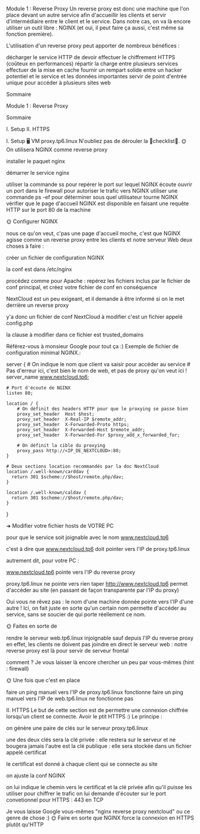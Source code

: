 Module 1 : Reverse Proxy
Un reverse proxy est donc une machine que l'on place devant un autre service afin d'accueillir les clients et servir d'intermédiaire entre le client et le service.
Dans notre cas, on va là encore utiliser un outil libre : NGINX (et oui, il peut faire ça aussi, c'est même sa fonction première).

L'utilisation d'un reverse proxy peut apporter de nombreux bénéfices :

décharger le service HTTP de devoir effectuer le chiffrement HTTPS (coûteux en performances)
répartir la charge entre plusieurs services
effectuer de la mise en cache
fournir un rempart solide entre un hacker potentiel et le service et les données importantes
servir de point d'entrée unique pour accéder à plusieurs sites web


Sommaire


Module 1 : Reverse Proxy

Sommaire


I. Setup
II. HTTPS


I. Setup
🖥️ VM proxy.tp6.linux
N'oubliez pas de dérouler la 📝checklist📝.
🌞 On utilisera NGINX comme reverse proxy

installer le paquet nginx

démarrer le service nginx

utiliser la commande ss pour repérer le port sur lequel NGINX écoute
ouvrir un port dans le firewall pour autoriser le trafic vers NGINX
utiliser une commande ps -ef pour déterminer sous quel utilisateur tourne NGINX
vérifier que le page d'accueil NGINX est disponible en faisant une requête HTTP sur le port 80 de la machine

🌞 Configurer NGINX

nous ce qu'on veut, c'pas une page d'accueil moche, c'est que NGINX agisse comme un reverse proxy entre les clients et notre serveur Web
deux choses à faire :

créer un fichier de configuration NGINX

la conf est dans /etc/nginx

procédez comme pour Apache : repérez les fichiers inclus par le fichier de conf principal, et créez votre fichier de conf en conséquence


NextCloud est un peu exigeant, et il demande à être informé si on le met derrière un reverse proxy

y'a donc un fichier de conf NextCloud à modifier
c'est un fichier appelé config.php

la clause à modifier dans ce fichier est trusted_domains






Référez-vous à monsieur Google pour tout ça :)
Exemple de fichier de configuration minimal NGINX.:

server {
    # On indique le nom que client va saisir pour accéder au service
    # Pas d'erreur ici, c'est bien le nom de web, et pas de proxy qu'on veut ici !
    server_name www.nextcloud.tp6;

    # Port d'écoute de NGINX
    listen 80;

    location / {
        # On définit des headers HTTP pour que le proxying se passe bien
        proxy_set_header  Host $host;
        proxy_set_header  X-Real-IP $remote_addr;
        proxy_set_header  X-Forwarded-Proto https;
        proxy_set_header  X-Forwarded-Host $remote_addr;
        proxy_set_header  X-Forwarded-For $proxy_add_x_forwarded_for;

        # On définit la cible du proxying 
        proxy_pass http://<IP_DE_NEXTCLOUD>:80;
    }

    # Deux sections location recommandés par la doc NextCloud
    location /.well-known/carddav {
      return 301 $scheme://$host/remote.php/dav;
    }

    location /.well-known/caldav {
      return 301 $scheme://$host/remote.php/dav;
    }
}


➜ Modifier votre fichier hosts de VOTRE PC

pour que le service soit joignable avec le nom www.nextcloud.tp6

c'est à dire que www.nextcloud.tp6 doit pointer vers l'IP de proxy.tp6.linux

autrement dit, pour votre PC :


www.nextcloud.tp6 pointe vers l'IP du reverse proxy

proxy.tp6.linux ne pointe vers rien
taper http://www.nextcloud.tp6 permet d'accéder au site (en passant de façon transparente par l'IP du proxy)




Oui vous ne rêvez pas : le nom d'une machine donnée pointe vers l'IP d'une autre ! Ici, on fait juste en sorte qu'un certain nom permette d'accéder au service, sans se soucier de qui porte réellement ce nom.

🌞 Faites en sorte de

rendre le serveur web.tp6.linux injoignable
sauf depuis l'IP du reverse proxy
en effet, les clients ne doivent pas joindre en direct le serveur web : notre reverse proxy est là pour servir de serveur frontal

comment ? Je vous laisser là encore chercher un peu par vous-mêmes (hint : firewall)

🌞 Une fois que c'est en place

faire un ping manuel vers l'IP de proxy.tp6.linux fonctionne
faire un ping manuel vers l'IP de web.tp6.linux ne fonctionne pas



II. HTTPS
Le but de cette section est de permettre une connexion chiffrée lorsqu'un client se connecte. Avoir le ptit HTTPS :)
Le principe :

on génère une paire de clés sur le serveur proxy.tp6.linux

une des deux clés sera la clé privée : elle restera sur le serveur et ne bougera jamais
l'autre est la clé publique : elle sera stockée dans un fichier appelé certificat

le certificat est donné à chaque client qui se connecte au site




on ajuste la conf NGINX

on lui indique le chemin vers le certificat et la clé privée afin qu'il puisse les utiliser pour chiffrer le trafic
on lui demande d'écouter sur le port convetionnel pour HTTPS : 443 en TCP



Je vous laisse Google vous-mêmes "nginx reverse proxy nextcloud" ou ce genre de chose :)
🌞 Faire en sorte que NGINX force la connexion en HTTPS plutôt qu'HTTP